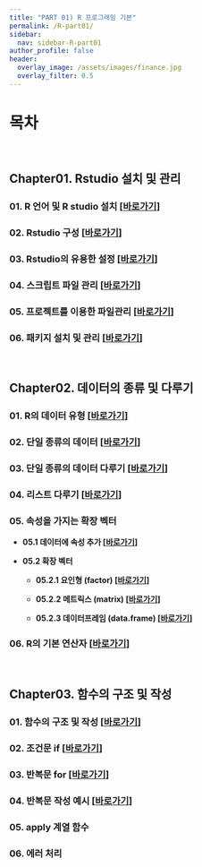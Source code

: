 ```yaml
---
title: "PART 01) R 프로그래밍 기본"
permalink: /R-part01/
sidebar:
  nav: sidebar-R-part01
author_profile: false
header:
  overlay_image: /assets/images/finance.jpg
  overlay_filter: 0.5
---
```

# 목차

<br>

## Chapter01. Rstudio 설치 및 관리

### 01. R 언어 및 R studio 설치  \[[바로가기](/r/FE-quant-r-part01-ch01-01/)\]

### 02. Rstudio 구성  \[[바로가기](/r/FE-quant-r-part01-ch01-02/)\]

### 03. Rstudio의 유용한 설정  \[[바로가기](/r/FE-quant-r-part01-ch01-03/)\]

### 04. 스크립트 파일 관리  \[[바로가기](/r/FE-quant-r-part01-ch01-04/)\]

### 05. 프로젝트를 이용한 파일관리  \[[바로가기](/r/FE-quant-r-part01-ch01-05/)\]

### 06. 패키지 설치 및 관리  \[[바로가기](/r/FE-quant-r-part01-ch01-06/)\]

<br>

## Chapter02. 데이터의 종류 및 다루기

### 01. R의 데이터 유형  \[[바로가기](/r/FE-quant-r-part01-ch02-01/)\]

### 02. 단일 종류의 데이터  \[[바로가기](/r/FE-quant-r-part01-ch02-02/)\]

### 03. 단일 종류의 데이터 다루기 \[[바로가기](/r/FE-quant-r-part01-ch02-03/)\]

### 04. 리스트 다루기 \[[바로가기](/r/FE-quant-r-part01-ch02-04/)\]

### 05. 속성을 가지는 확장 벡터

- **05.1 데이터에 속성 추가 \[[바로가기](/r/FE-quant-r-part01-ch02-05-01/)\]**

- **05.2 확장 벡터**

  - **05.2.1 요인형 (factor) \[[바로가기](/r/FE-quant-r-part01-ch02-05-02-01/)\]**

  - **05.2.2 메트릭스 (matrix) \[[바로가기](/r/FE-quant-r-part01-ch02-05-02-02/)\]**

  - **05.2.3 데이터프레임 (data.frame) \[[바로가기](/r/FE-quant-r-part01-ch02-05-02-03/)\]**

### 06. R의 기본 연산자 \[[바로가기](/r/FE-quant-r-part01-ch02-06/)\]

<br>

## Chapter03. 함수의 구조 및 작성

### 01. 함수의 구조 및 작성 \[[바로가기](/r/FE-quant-r-part01-ch03-01/)\]

### 02. 조건문 if \[[바로가기](/r/FE-quant-r-part01-ch03-02/)\]

### 03. 반복문 for \[[바로가기](/r/FE-quant-r-part01-ch03-03/)\]

### 04. 반복문 작성 예시 \[[바로가기](/r/FE-quant-r-part01-ch03-04/)\]

### 05. apply 계열 함수

### 06. 에러 처리

